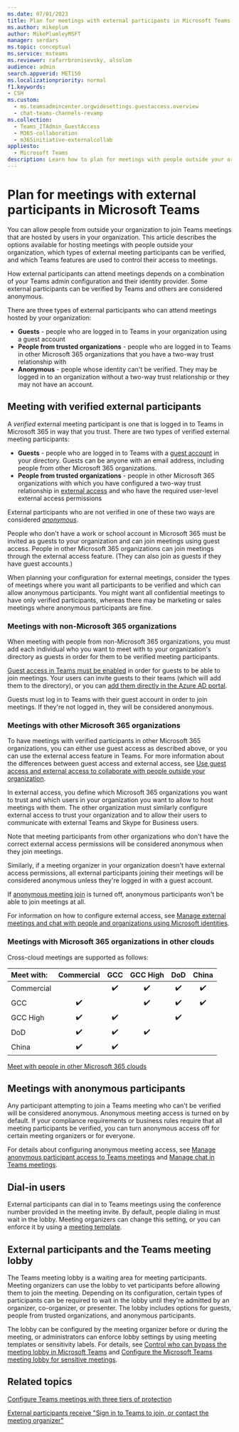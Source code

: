 ```yaml
---
ms.date: 07/01/2023
title: Plan for meetings with external participants in Microsoft Teams
ms.author: mikeplum
author: MikePlumleyMSFT
manager: serdars
ms.topic: conceptual
ms.service: msteams
ms.reviewer: rafarrbronisevsky, alsolom
audience: admin
search.appverid: MET150
ms.localizationpriority: normal
f1.keywords:
- CSH
ms.custom: 
  - ms.teamsadmincenter.orgwidesettings.guestaccess.overview
  - chat-teams-channels-revamp
ms.collection: 
  - Teams_ITAdmin_GuestAccess
  - M365-collaboration
  - m365initiative-externalcollab
appliesto: 
  - Microsoft Teams
description: Learn how to plan for meetings with people outside your organization in Microsoft Teams.
---
```


# Plan for meetings with external participants in Microsoft Teams

You can allow people from outside your organization to join Teams meetings that are hosted by users in your organization. This article describes the options available for hosting meetings with people outside your organization, which types of external meeting participants can be verified, and which Teams features are used to control their access to meetings.

How external participants can attend meetings depends on a combination of your Teams admin configuration and their identity provider. Some external participants can be verified by Teams and others are considered anonymous.

There are three types of external participants who can attend meetings hosted by your organization:

- **Guests** - people who are logged in to Teams in your organization using a guest account
- **People from trusted organizations** - people who are logged in to Teams in other Microsoft 365 organizations that you have a two-way trust relationship with
- **Anonymous** - people whose identity can't be verified. They may be logged in to an organization without a two-way trust relationship or they may not have an account.

## Meeting with verified external participants

A *verified* external meeting participant is one that is logged in to Teams in Microsoft 365 in way that you trust. There are two types of verified external meeting participants:

- **Guests** - people who are logged in to Teams with a [guest account](guest-access.md) in your directory. Guests can be anyone with an email address, including people from other Microsoft 365 organizations.
- **People from trusted organizations** - people in other Microsoft 365 organizations with which you have configured a two-way trust relationship in [external access](trusted-organizations-external-meetings-chat.md) and who have the required user-level external access permissions

External participants who are not verified in one of these two ways are considered *[anonymous](#meetings-with-anonymous-participants)*.

People who don't have a work or school account in Microsoft 365 must be invited as guests to your organization and can join meetings using guest access. People in other Microsoft 365 organizations can join meetings through the external access feature. (They can also join as guests if they have guest accounts.)

When planning your configuration for external meetings, consider the types of meetings where you want all participants to be verified and which can allow anonymous participants. You might want all confidential meetings to have only verified participants, whereas there may be marketing or sales meetings where anonymous participants are fine.

### Meetings with non-Microsoft 365 organizations

When meeting with people from non-Microsoft 365 organizations, you must add each individual who you want to meet with to your organization's directory as guests in order for them to be verified meeting participants.

[Guest access in Teams must be enabled](/microsoft-365/solutions/collaborate-as-team) in order for guests to be able to join meetings. Your users can invite guests to their teams (which will add them to the directory), or you can [add them directly in the Azure AD portal](/azure/active-directory/external-identities/add-users-administrator).

Guests must log in to Teams with their guest account in order to join meetings. If they're not logged in, they will be considered anonymous.

### Meetings with other Microsoft 365 organizations

To have meetings with verified participants in other Microsoft 365 organizations, you can either use guest access as described above, or you can use the external access feature in Teams. For more information about the differences between guest access and external access, see [Use guest access and external access to collaborate with people outside your organization](communicate-with-users-from-other-organizations.md).

In external access, you define which Microsoft 365 organizations you want to trust and which users in your organization you want to allow to host meetings with them. The other organization must similarly configure external access to trust your organization and to allow their users to communicate with external Teams and Skype for Business users.

Note that meeting participants from other organizations who don't have the correct external access permissions will be considered anonymous when they join meetings.

Similarly, if a meeting organizer in your organization doesn't have external access permissions, all external participants joining their meetings will be considered anonymous unless they're logged in with a guest account.

If [anonymous meeting join](anonymous-users-in-meetings.md) is turned off, anonymous participants won't be able to join meetings at all.

For information on how to configure external access, see [Manage external meetings and chat with people and organizations using Microsoft identities](trusted-organizations-external-meetings-chat.md).

### Meetings with Microsoft 365 organizations in other clouds

Cross-cloud meetings are supported as follows:

|Meet with:|Commercial|GCC|GCC High|DoD|China|
|:---------|:--------:|:-:|:------:|:-:|:---:|
|Commercial|          |✔️|✔️      |✔️ |✔️  |  
|GCC       |✔️       |   |✔️      |✔️ |✔️  |  
|GCC High  |✔️       |✔️|         |✔️ |     |  
|DoD       |✔️       |✔️|✔️      |    |     |  
|China     |✔️       |✔️|         |    |     |  

[Meet with people in other Microsoft 365 clouds](cross-cloud-meetings.md)

## Meetings with anonymous participants

Any participant attempting to join a Teams meeting who can't be verified will be considered anonymous. Anonymous meeting access is turned on by default. If your compliance requirements or business rules require that all meeting participants be verified, you can turn anonymous access off for certain meeting organizers or for everyone.

For details about configuring anonymous meeting access, see [Manage anonymous participant access to Teams meetings](anonymous-users-in-meetings.md) and [Manage chat in Teams meetings](manage-meeting-chat.md).

## Dial-in users

External participants can dial in to Teams meetings using the conference number provided in the meeting invite. By default, people dialing in must wait in the lobby. Meeting organizers can change this setting, or you can enforce it by using a [meeting template](custom-meeting-templates-overview.md).

## External participants and the Teams meeting lobby

The Teams meeting lobby is a waiting area for meeting participants. Meeting organizers can use the lobby to vet participants before allowing them to join the meeting. Depending on its configuration, certain types of participants can be required to wait in the lobby until they're admitted by an organizer, co-organizer, or presenter. The lobby includes options for guests, people from trusted organizations, and anonymous participants.

The lobby can be configured by the meeting organizer before or during the meeting, or administrators can enforce lobby settings by using meeting templates or sensitivity labels. For details, see [Control who can bypass the meeting lobby in Microsoft Teams](who-can-bypass-meeting-lobby.md) and [Configure the Microsoft Teams meeting lobby for sensitive meetings](configure-lobby-sensitive-meetings.md).

## Related topics

[Configure Teams meetings with three tiers of protection](configure-meetings-three-tiers-protection.md)

[External participants receive "Sign in to Teams to join, or contact the meeting organizer"](/microsoftteams/troubleshoot/meetings/external-participants-join-meeting-blocked)

